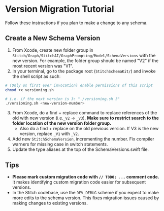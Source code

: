 #  Version Migration Tutorial

Follow these instructions if you plan to make a change to any schema.

## Create a New Schema Version
1. From Xcode, create new folder group in `Stitch/Graph/StitchAI/GraphPrompting/Model/SchemaVersions` with the new version. For example, the folder group should be named "V2" if the most recent version was "V1".
2. In your terminal, go to the package root (`StitchSchemaKit/`) and invoke the shell script as such:
```sh
# (Only on first ever invocation) enable permissions of this script
chmod +x versioning.sh

# i.e. if the next version is 3: "./versioning.sh 3"
./versioning.sh <new-version-number>
```
3. From Xcode, do a find + replace command to replace references of the old with new version (i.e.`_V2` -> `_V3`). **Make sure to restrict search to the folder location of the new version folder group.**
    * Also do a find + replace on the old previous version. If V3 is the new version, replace `_V1` with `_V2`.
4. Add new `StitchSchemaVersion`, incrementing the number. Fix compiler warners for missing case in switch statements.
5. Update the type aliases at the top of the SchemaVersions.swift file.

## Tips
* **Please mark custom migration code with `// TODO: ...` comment code.** It makes identifying custom migration code easier for subsequent versions.
* In the Stitch codebase, use the `DEV_DEBUG` scheme if you expect to make more edits to the schema version. This fixes migration issues caused by making changes to existing versions.
